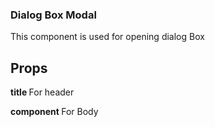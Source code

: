 <h3>Dialog Box Modal</h3>
<p>This component is used for opening dialog Box</p>

<h2>Props</h2>
<p><b>title </b> For header </p>
<p><b>component </b>For Body</p>
